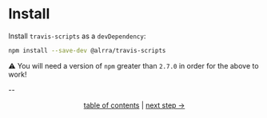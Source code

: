 # Install

Install `travis-scripts` as a `devDependency`:

```bash
npm install --save-dev @alrra/travis-scripts
```

:warning: You will need a version of `npm` greater than `2.7.0` 
in order for the above to work!

--

<div align="center">
    <a href="../README.md#usage">table of contents</a> |
    <a href="github-deploy-keys.md">next step →</a>
</div>
